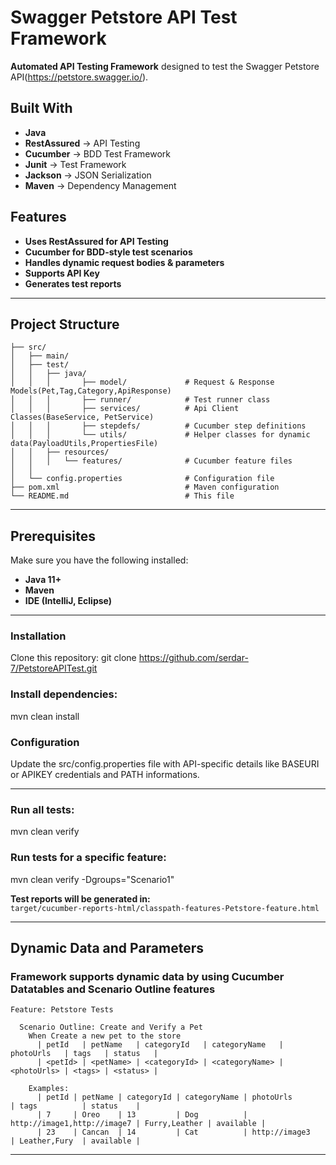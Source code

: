 
# **Swagger Petstore API Test Framework**
**Automated API Testing Framework** designed to test the Swagger Petstore API(https://petstore.swagger.io/).

##  **Built With**
- **Java**
- **RestAssured** → API Testing
- **Cucumber** → BDD Test Framework
- **Junit** → Test Framework
- **Jackson** → JSON Serialization
- **Maven** → Dependency Management

##  **Features**
- **Uses RestAssured for API Testing**  
- **Cucumber for BDD-style test scenarios**  
- **Handles dynamic request bodies & parameters**  
- **Supports API Key**  
- **Generates test reports**  

---

##  **Project Structure**
```
├── src/
│   ├── main/
│   ├── test/
│   │   ├── java/
│   │   │       ├── model/             # Request & Response Models(Pet,Tag,Category,ApiResponse)
│   │   │       ├── runner/            # Test runner class    
│   │   │       ├── services/          # Api Client Classes(BaseService, PetService)
│   │   │       ├── stepdefs/          # Cucumber step definitions
│   │   │       └── utils/             # Helper classes for dynamic data(PayloadUtils,PropertiesFile)
│   │   ├── resources/
│   │   │   └── features/              # Cucumber feature files
│   │    
│   └── config.properties              # Configuration file  
├── pom.xml                            # Maven configuration
└── README.md                          # This file
```

---

## **Prerequisites**
Make sure you have the following installed:

- **Java 11+**
- **Maven**
- **IDE (IntelliJ, Eclipse)**

---

### **Installation**
Clone this repository:
git clone https://github.com/serdar-7/PetstoreAPITest.git


### Install dependencies:
mvn clean install

###  Configuration
Update the src/config.properties file with API-specific details like BASEURI or APIKEY credentials and PATH informations.


---

###  Run all tests:
mvn clean verify


###  Run tests for a specific feature:
mvn clean verify -Dgroups="Scenario1"

**Test reports will be generated in:**  
`target/cucumber-reports-html/classpath-features-Petstore-feature.html`

---

##  **Dynamic Data and Parameters**
### **Framework supports dynamic data by using Cucumber Datatables and Scenario Outline features**
```gherkin
Feature: Petstore Tests

  Scenario Outline: Create and Verify a Pet
    When Create a new pet to the store
      | petId   | petName   | categoryId   | categoryName   | photoUrls   | tags   | status   |
      | <petId> | <petName> | <categoryId> | <categoryName> | <photoUrls> | <tags> | <status> |

    Examples:
      | petId | petName | categoryId | categoryName | photoUrls                   | tags          | status    |
      | 7     | Oreo    | 13         | Dog          | http://image1,http://image7 | Furry,Leather | available |
      | 23    | Cancan  | 14         | Cat          | http://image3               | Leather,Fury  | available |
```
---
